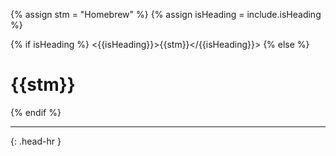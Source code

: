 <!-- _includes/docs/env/homebrew/ -->

<!-- USE CASE -->
<!-- 1. include docs/env/homebrew/title.md -->
<!-- 2. include docs/env/homebrew/title.md isHeading=true -->

{% assign stm = "Homebrew" %}
{% assign isHeading = include.isHeading %}

{% if isHeading %}
<{{isHeading}}>{{stm}}</{{isHeading}}>
{% else %}
<h1>{{stm}}</h1>
{% endif %}
<hr>{: .head-hr }
